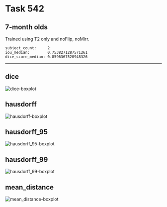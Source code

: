 Task 542
========

7-month olds
------------

Trained using T2 only and noFlip, noMirr.
```
subject_count:     2
iou_median:        0.7538271287571261
dice_score_median: 0.8596367520948326
```
---

dice
----
![dice-boxplot](./img/catplot/dice.png)

hausdorff
---------
![hausdorff-boxplot](img/catplot/hausdorff.png)

hausdorff_95
------------
![hausdorff_95-boxplot](img/catplot/hausdorff_95.png)

hausdorff_99
------------
![hausdorff_99-boxplot](img/catplot/hausdorff_99.png)

mean_distance
-------------
![mean_distance-boxplot](img/catplot/mean_distance.png)